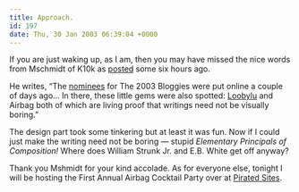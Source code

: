 ```yaml
---
title: Approach.
id: 197
date: Thu, 30 Jan 2003 06:39:04 +0000
---
```


If you are just waking up, as I am, then you may have missed the nice words from Mschmidt of K10k as [posted](http://www.k10k.net/newspost.aspx?id=8282) some six hours ago.  

He writes, “The [nominees](http://www.gregstorey.com/airbag/bloggies.html) for The 2003 Bloggies were put online a couple of days ago… In there, these little gems were also spotted: [Loobylu](http://www.loobylu.com/) and Airbag both of which are living proof that writings need not be visually boring.”  

The design part took some tinkering but at least it was fun. Now if I could just make the writing need not be boring — stupid *Elementary Principals of Composition!* Where does William Strunk Jr. and E.B. White get off anyway?  

Thank you Mshmidt for your kind accolade. As for everyone else, tonight I will be hosting the First Annual Airbag Cocktail Party over at [Pirated Sites](http://www.pirated-sites.com/).





